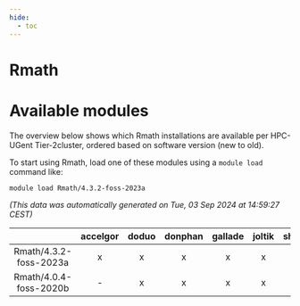 ```yaml
---
hide:
  - toc
---
```


Rmath
=====

# Available modules


The overview below shows which Rmath installations are available per HPC-UGent Tier-2cluster, ordered based on software version (new to old).

To start using Rmath, load one of these modules using a `module load` command like:

```shell
module load Rmath/4.3.2-foss-2023a
```

*(This data was automatically generated on Tue, 03 Sep 2024 at 14:59:27 CEST)*  

| |accelgor|doduo|donphan|gallade|joltik|shinx|skitty|
| :---: | :---: | :---: | :---: | :---: | :---: | :---: | :---: |
|Rmath/4.3.2-foss-2023a|x|x|x|x|x|-|x|
|Rmath/4.0.4-foss-2020b|-|x|x|x|x|-|x|

